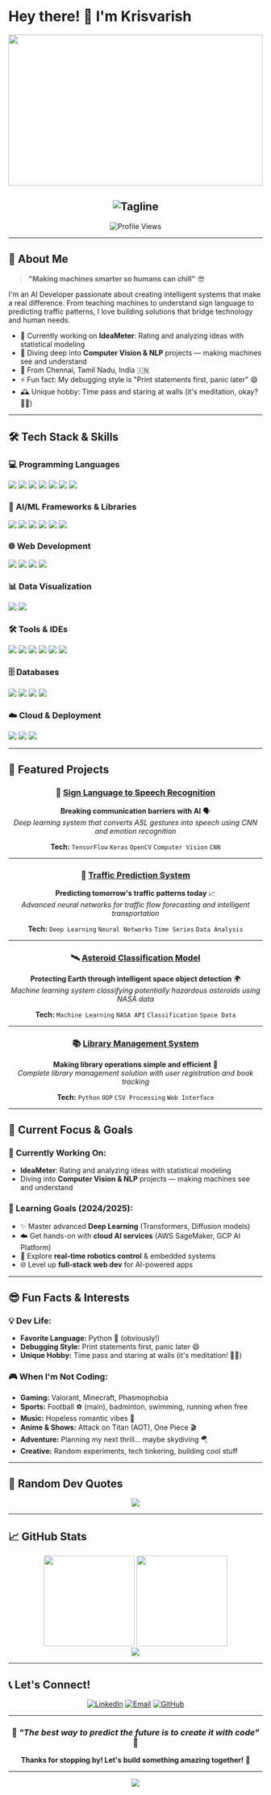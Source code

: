 # Hey there! 👋 I'm Krisvarish

<div align="center">
  
  <!-- Custom Sunset Gradient Banner -->
  <img width="100%" height="300" src="https://capsule-render.vercel.app/api?type=sunset&color=gradient&customColorList=12,20,14,17,13&height=300&section=header&text=Krisvarish&fontSize=70&fontColor=fff&animation=fadeIn&fontAlignY=50&desc=AI%20Developer%20%7C%20Code%20Wizard%20%7C%20Problem%20Solver&descSize=20&descAlignY=70"/>
  
  <!-- Cool tagline with warm colors -->
  <h2 align="center">
    <img src="https://readme-typing-svg.herokuapp.com?font=Poppins&size=24&duration=3000&pause=1000&color=FF8A80&center=true&vCenter=true&width=600&lines=%22Making+machines+smarter+so+humans+can+chill%22+%F0%9F%98%8E;%E2%9C%A8+Building+AI+that+actually+makes+sense+%E2%9C%A8;%F0%9F%9A%80+From+Chennai+with+%E2%9D%A4%EF%B8%8F+%F0%9F%9A%80" alt="Tagline" />
  </h2>
  
</div>

<div align="center">
  <img src="https://komarev.com/ghpvc/?username=Krisvarish&color=blueviolet&style=for-the-badge&label=Profile+Views" alt="Profile Views"/>
</div>

---

## 🌟 About Me

> **"Making machines smarter so humans can chill"** 😎

I'm an AI Developer passionate about creating intelligent systems that make a real difference. From teaching machines to understand sign language to predicting traffic patterns, I love building solutions that bridge technology and human needs.

- 🔭 Currently working on **IdeaMeter**: Rating and analyzing ideas with statistical modeling
- 🌱 Diving deep into **Computer Vision & NLP** projects — making machines see and understand
- 🎯 From Chennai, Tamil Nadu, India 🇮🇳
- ⚡ Fun fact: My debugging style is "Print statements first, panic later" 😄
- 🕰️ Unique hobby: Time pass and staring at walls (it's meditation, okay? 🧘‍♂️)

---

## 🛠️ Tech Stack & Skills

### 💻 Programming Languages
<div align="left">
  <img src="https://img.shields.io/badge/Python-FFD43B?style=for-the-badge&logo=python&logoColor=blue" />
  <img src="https://img.shields.io/badge/Java-ED8B00?style=for-the-badge&logo=openjdk&logoColor=white" />
  <img src="https://img.shields.io/badge/JavaScript-323330?style=for-the-badge&logo=javascript&logoColor=F7DF1E" />
  <img src="https://img.shields.io/badge/C++-00599C?style=for-the-badge&logo=c%2B%2B&logoColor=white" />
  <img src="https://img.shields.io/badge/C-00599C?style=for-the-badge&logo=c&logoColor=white" />
  <img src="https://img.shields.io/badge/R-276DC3?style=for-the-badge&logo=r&logoColor=white" />
  <img src="https://img.shields.io/badge/SQL-4479A1?style=for-the-badge&logo=mysql&logoColor=white" />
</div>

### 🤖 AI/ML Frameworks & Libraries
<div align="left">
  <img src="https://img.shields.io/badge/TensorFlow-FF6F00?style=for-the-badge&logo=tensorflow&logoColor=white" />
  <img src="https://img.shields.io/badge/Keras-FF0000?style=for-the-badge&logo=keras&logoColor=white" />
  <img src="https://img.shields.io/badge/scikit--learn-F7931E?style=for-the-badge&logo=scikit-learn&logoColor=white" />
  <img src="https://img.shields.io/badge/OpenCV-27338e?style=for-the-badge&logo=OpenCV&logoColor=white" />
  <img src="https://img.shields.io/badge/Pandas-2C2D72?style=for-the-badge&logo=pandas&logoColor=white" />
  <img src="https://img.shields.io/badge/Numpy-777BB4?style=for-the-badge&logo=numpy&logoColor=white" />
</div>

### 🌐 Web Development
<div align="left">
  <img src="https://img.shields.io/badge/Flask-000000?style=for-the-badge&logo=flask&logoColor=white" />
  <img src="https://img.shields.io/badge/Django-092E20?style=for-the-badge&logo=django&logoColor=green" />
  <img src="https://img.shields.io/badge/HTML5-E34F26?style=for-the-badge&logo=html5&logoColor=white" />
  <img src="https://img.shields.io/badge/CSS3-1572B6?style=for-the-badge&logo=css3&logoColor=white" />
</div>

### 📊 Data Visualization
<div align="left">
  <img src="https://img.shields.io/badge/Matplotlib-11557c?style=for-the-badge&logo=python&logoColor=white" />
  <img src="https://img.shields.io/badge/Seaborn-3776AB?style=for-the-badge&logo=python&logoColor=white" />
</div>

### 🛠️ Tools & IDEs
<div align="left">
  <img src="https://img.shields.io/badge/Jupyter-F37626?style=for-the-badge&logo=Jupyter&logoColor=white" />
  <img src="https://img.shields.io/badge/VS_Code-0078D4?style=for-the-badge&logo=visual%20studio%20code&logoColor=white" />
  <img src="https://img.shields.io/badge/PyCharm-000000.svg?&style=for-the-badge&logo=PyCharm&logoColor=white" />
  <img src="https://img.shields.io/badge/Git-F05032?style=for-the-badge&logo=git&logoColor=white" />
  <img src="https://img.shields.io/badge/Docker-2496ED?style=for-the-badge&logo=docker&logoColor=white" />
  <img src="https://img.shields.io/badge/Colab-F9AB00?style=for-the-badge&logo=googlecolab&color=525252" />
</div>

### 🗄️ Databases
<div align="left">
  <img src="https://img.shields.io/badge/MySQL-005C84?style=for-the-badge&logo=mysql&logoColor=white" />
  <img src="https://img.shields.io/badge/PostgreSQL-316192?style=for-the-badge&logo=postgresql&logoColor=white" />
  <img src="https://img.shields.io/badge/MongoDB-4EA94B?style=for-the-badge&logo=mongodb&logoColor=white" />
  <img src="https://img.shields.io/badge/SQLite-07405E?style=for-the-badge&logo=sqlite&logoColor=white" />
</div>

### ☁️ Cloud & Deployment
<div align="left">
  <img src="https://img.shields.io/badge/AWS-FF9900?style=for-the-badge&logo=amazonaws&logoColor=white" />
  <img src="https://img.shields.io/badge/Google_Cloud-4285F4?style=for-the-badge&logo=google-cloud&logoColor=white" />
  <img src="https://img.shields.io/badge/Microsoft_Azure-0089D0?style=for-the-badge&logo=microsoft-azure&logoColor=white" />
</div>

---

## 🚀 Featured Projects

<div align="center">

### 🤝 [Sign Language to Speech Recognition](https://github.com/Krisvarish/SignLanguage-to-Speech)
**Breaking communication barriers with AI** 🗣️  
*Deep learning system that converts ASL gestures into speech using CNN and emotion recognition*

**Tech:** `TensorFlow` `Keras` `OpenCV` `Computer Vision` `CNN`

---

### 🚗 [Traffic Prediction System](https://github.com/Krisvarish/Traffic-Prediction)
**Predicting tomorrow's traffic patterns today** 📈  
*Advanced neural networks for traffic flow forecasting and intelligent transportation*

**Tech:** `Deep Learning` `Neural Networks` `Time Series` `Data Analysis`

---

### 🛰️ [Asteroid Classification Model](https://github.com/Krisvarish/Asteroid-Classification-model)
**Protecting Earth through intelligent space object detection** 🌍  
*Machine learning system classifying potentially hazardous asteroids using NASA data*

**Tech:** `Machine Learning` `NASA API` `Classification` `Space Data`

---

### 📚 [Library Management System](https://github.com/Krisvarish/Library-Management)
**Making library operations simple and efficient** 📖  
*Complete library management solution with user registration and book tracking*

**Tech:** `Python` `OOP` `CSV Processing` `Web Interface`

</div>

---

## 🎯 Current Focus & Goals

### 🚀 Currently Working On:
- **IdeaMeter**: Rating and analyzing ideas with statistical modeling
- Diving into **Computer Vision & NLP** projects — making machines see and understand

### 🎯 Learning Goals (2024/2025):
- ✨ Master advanced **Deep Learning** (Transformers, Diffusion models)
- ☁️ Get hands-on with **cloud AI services** (AWS SageMaker, GCP AI Platform)
- 🤖 Explore **real-time robotics control** & embedded systems
- 🌐 Level up **full-stack web dev** for AI-powered apps

---

## 😎 Fun Facts & Interests

### 💡 Dev Life:
- **Favorite Language:** Python 🐍 (obviously!)
- **Debugging Style:** Print statements first, panic later 😄
- **Unique Hobby:** Time pass and staring at walls (it's meditation! 🧘‍♂️)

### 🎮 When I'm Not Coding:
- **Gaming:** Valorant, Minecraft, Phasmophobia
- **Sports:** Football ⚽ (main), badminton, swimming, running when free
- **Music:** Hopeless romantic vibes 🎵
- **Anime & Shows:** Attack on Titan (AOT), One Piece 🎬
- **Adventure:** Planning my next thrill... maybe skydiving 🪂
- **Creative:** Random experiments, tech tinkering, building cool stuff

---

## 💬 Random Dev Quotes

<div align="center">
  <img src="https://quotes-github-readme.vercel.app/api?type=horizontal&theme=radical" />
</div>

---

## 📈 GitHub Stats

<div align="center">
  <img height="180em" src="https://github-readme-stats.vercel.app/api?username=Krisvarish&show_icons=true&theme=radical&include_all_commits=true&count_private=true"/>
  <img height="180em" src="https://github-readme-stats.vercel.app/api/top-langs/?username=Krisvarish&layout=compact&langs_count=7&theme=radical"/>
</div>

<div align="center">
  <img src="https://github-readme-streak-stats.herokuapp.com/?user=Krisvarish&theme=radical" />
</div>

---

## 📞 Let's Connect!

<div align="center">
  
[![LinkedIn](https://img.shields.io/badge/LinkedIn-0077B5?style=for-the-badge&logo=linkedin&logoColor=white)](https://linkedin.com/in/krisvarish-venkatesan)
[![Email](https://img.shields.io/badge/Email-D14836?style=for-the-badge&logo=gmail&logoColor=white)](mailto:kris7varish@gmail.com)
[![GitHub](https://img.shields.io/badge/GitHub-100000?style=for-the-badge&logo=github&logoColor=white)](https://github.com/Krisvarish)

</div>

---

<div align="center">
  
### 🌟 *"The best way to predict the future is to create it with code"* 🌟

**Thanks for stopping by! Let's build something amazing together!** 🚀

</div>

---

<div align="center">
  <img src="https://capsule-render.vercel.app/api?type=waving&color=gradient&customColorList=6,11,20&height=120&section=footer&text=Happy%20Coding!&fontSize=40&fontColor=fff&animation=twinkling"/>
</div>
